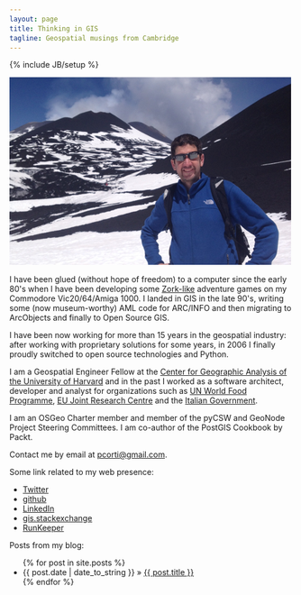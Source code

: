 ```yaml
---
layout: page
title: Thinking in GIS
tagline: Geospatial musings from Cambridge
---
```

{% include JB/setup %}

<img src="/assets/images/me.png" alt="Paolo Corti, Thinking in GIS" />

I have been glued (without hope of freedom) to a computer since the early 80's when I have been developing some [Zork-like][1] adventure games on my Commodore Vic20/64/Amiga 1000. I landed in GIS in the late 90's, writing some (now museum-worthy) AML code for ARC/INFO and then migrating to ArcObjects and finally to Open Source GIS.

I have been now working for more than 15 years in the geospatial industry: after working with proprietary solutions for some years, in 2006 I finally proudly switched to open source technologies and Python.

I am a Geospatial Engineer Fellow at the [Center for Geographic Analysis of the University of Harvard][2] and in the past I worked as a software architect, developer and analyst for organizations such as [UN World Food Programme][3], [EU Joint Research Centre][4] and the [Italian Government][5].

I am an OSGeo Charter member and member of the pyCSW and GeoNode Project Steering Committees. I am co-author of the PostGIS Cookbook by Packt.

Contact me by email at pcorti@gmail.com.

Some link related to my web presence:

* <a href="http://twitter.com/capooti">Twitter</a>
* <a href="https://github.com/capooti">github</a>
* <a href="http://www.linkedin.com/in/paolocorti">LinkedIn</a>
* <a href="http://gis.stackexchange.com/users/1644/paolo-corti">gis.stackexchange</a>
* <a href="http://runkeeper.com/user/capooti/profile">RunKeeper</a>

Posts from my blog:

<ul class="posts">
  {% for post in site.posts %}
    <li><span>{{ post.date | date_to_string }}</span> &raquo; <a href="{{ BASE_PATH }}{{ post.url }}">{{ post.title }}</a></li>
  {% endfor %}
</ul>

[1]: http://en.wikipedia.org/wiki/Zork
[2]: http://gis.harvard.edu/
[3]: http://geonode.wfp.org/
[4]: http://forest.jrc.ec.europa.eu/
[5]: http://www.sviluppoeconomico.gov.it/
